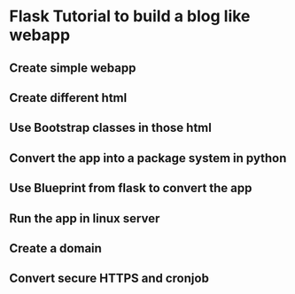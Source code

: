 # Flask Tutorial to build a blog like webapp 
## Create simple webapp 
## Create different html
## Use Bootstrap classes in those html
## Convert the app into a package system in python
## Use Blueprint from flask to convert the app
## Run the app in linux server
## Create a domain
## Convert secure HTTPS and cronjob

